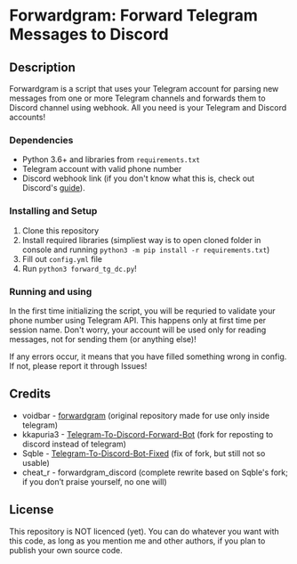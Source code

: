 # Forwardgram: Forward Telegram Messages to Discord

## Description
Forwardgram is a script that uses your Telegram account for parsing new messages from one or more Telegram channels and forwards them to Discord channel using webhook. All you need is your Telegram and Discord accounts!

### Dependencies
- Python 3.6+ and libraries from `requirements.txt`
- Telegram account with valid phone number
- Discord webhook link (if you don't know what this is, check out Discord's [guide](https://support.discord.com/hc/en-us/articles/228383668-Intro-to-Webhooks)).

### Installing and Setup
1. Clone this repository
2. Install required libraries (simpliest way is to open cloned folder in console and running `python3 -m pip install -r requirements.txt`)
3. Fill out `config.yml` file
4. Run `python3 forward_tg_dc.py`!

### Running and using
In the first time initializing the script, you will be requried to validate your phone number using Telegram API. This happens only at first time per session name. Don't worry, your account will be used only for reading messages, not for sending them (or anything else)!

If any errors occur, it means that you have filled something wrong in config. If not, please report it through Issues!


## Credits
* voidbar - [forwardgram](https://github.com/voidbar/forwardgram) (original repository made for use only inside telegram)
* kkapuria3 - [Telegram-To-Discord-Forward-Bot](https://github.com/kkapuria3/Telegram-To-Discord-Forward-Bot) (fork for reposting to discord instead of telegram)
* Sqble - [Telegram-To-Discord-Bot-Fixed](https://github.com/Sqble/Telegram-To-Discord-Bot-Fixed) (fix of fork, but still not so usable)
* cheat_r - forwardgram_discord (complete rewrite based on Sqble's fork; if you don’t praise yourself, no one will)

## License
This repository is NOT licenced (yet). You can do whatever you want with this code, as long as you mention me and other authors, if you plan to publish your own source code.
